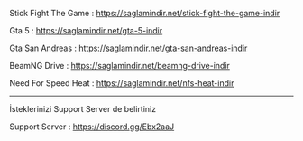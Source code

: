 Stick Fight The Game : https://saglamindir.net/stick-fight-the-game-indir

Gta 5 : https://saglamindir.net/gta-5-indir

Gta San Andreas : https://saglamindir.net/gta-san-andreas-indir

BeamNG Drive : https://saglamindir.net/beamng-drive-indir

Need For Speed Heat : https://saglamindir.net/nfs-heat-indir

--------------------------------------------------------------------------------

İsteklerinizi Support Server de belirtiniz

Support Server : https://discord.gg/Ebx2aaJ
